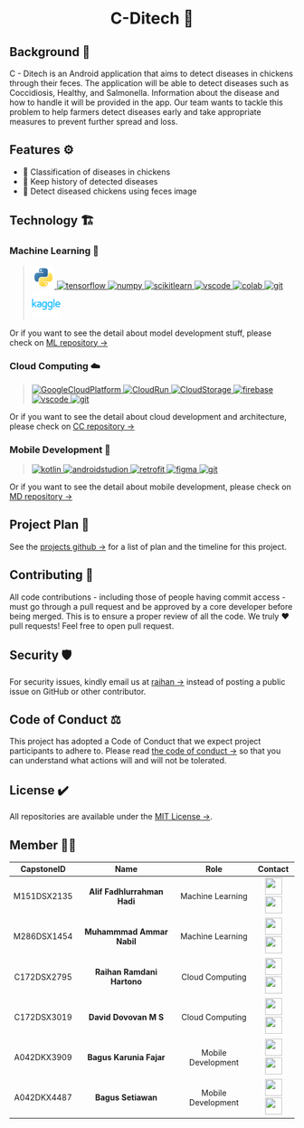 <div align="center">
  <h1>C-Ditech 🐔</h1>
</div>

## Background 📄
C - Ditech is an Android application that aims to detect diseases in chickens through their feces. The application will be able to detect diseases such as Coccidiosis, Healthy, and Salmonella. Information about the disease and how to handle it will be provided in the app. Our team wants to tackle this problem to help farmers detect diseases early and take appropriate measures to prevent further spread and loss.

## Features ⚙
- 🐔 Classification of diseases in chickens
- 💾 Keep history of detected diseases
- 🔎 Detect diseased chickens using feces image

## Technology 🏗️

### Machine Learning 🤖
> <a href="https://www.python.org" target="_blank" rel="noreferrer"> <img src="https://raw.githubusercontent.com/devicons/devicon/master/icons/python/python-original.svg" alt="python" width="40" height="40"/> </a>
<a href="https://www.tensorflow.org" target="_blank" rel="noreferrer"> <img src="https://www.vectorlogo.zone/logos/tensorflow/tensorflow-icon.svg" alt="tensorflow" width="40" height="40"/> </a>
<a href="https://numpy.org/" target="_blank" rel="noreferrer"> <img src="https://numpy.org/images/logo.svg" alt="numpy" width="40" height="40"/> </a> 
<a href="https://scikit-learn.org/stable/" target="_blank" rel="noreferrer"> <img src="https://scikit-learn.org/stable/_static/scikit-learn-logo-small.png" alt="scikitlearn"  height="40"/> </a> 
<a href="https://code.visualstudio.com/" target="_blank" rel="noreferrer"> <img src="https://code.visualstudio.com/assets/images/code-stable.png" alt="vscode" width="40" height="40"/> </a>
<a href="https://colab.research.google.com" target="_blank" rel="noreferrer"> <img src="https://colab.research.google.com/img/colab_favicon_256px.png" alt="colab" width="40" height="40"/> </a>
<a href="https://git-scm.com/" target="_blank" rel="noreferrer"> <img src="https://www.vectorlogo.zone/logos/git-scm/git-scm-icon.svg" alt="git" width="40" height="40"/> </a> 
<a href="https://kaggle.com/" target="_blank" rel="noreferrer"> <img src="https://raw.githubusercontent.com/devicons/devicon/master/icons/kaggle/kaggle-original-wordmark.svg" alt="kaggle" height="50"/> </a> 

Or if you want to see the detail about model development stuff, please check on [ML repository &rarr;](https://github.com/C-Ditech/ML)

### Cloud Computing ☁️
> <a href="https://cloud.google.com/" target="_blank" rel="noreferrer"> <img src="https://idolstarastronomer.com/images/cloud_platform.png" alt="GoogleCloudPlatform"  height="40"/> </a> 
<a href="https://cloud.google.com/" target="_blank" rel="noreferrer"> <img src="https://repository-images.githubusercontent.com/189295422/f294aa00-838c-11e9-8e27-a1fdc651371f" alt="CloudRun"  height="40"/> </a> 
<a href="https://cloud.google.com/" target="_blank" rel="noreferrer"> <img src="https://1.bp.blogspot.com/-ldXyw__3o8k/XkTq7ynek6I/AAAAAAAATvQ/BMLEAwGefP8tA9YkpVRlfhj8q01qcDWsQCLcBGAsYHQ/s1600/gcp-bucket.png" alt="CloudStorage"  height="40"/> </a> 
<a href="https://firebase.google.com/" target="_blank" rel="noreferrer"> <img src="https://pluspng.com/img-png/firebase-logo-png-firebase-logo-png-transparent-amp-svg-vector-pluspng-2400x3291.png" alt="firebase" width="25" height="40"/> </a> 
<a href="https://code.visualstudio.com/" target="_blank" rel="noreferrer"> <img src="https://code.visualstudio.com/assets/images/code-stable.png" alt="vscode" width="40" height="40"/> </a>
<a href="https://git-scm.com/" target="_blank" rel="noreferrer"> <img src="https://www.vectorlogo.zone/logos/git-scm/git-scm-icon.svg" alt="git" width="40" height="40"/> </a> 

Or if you want to see the detail about cloud development and architecture, please check on [CC repository &rarr;](https://github.com/C-Ditech/CC)

### Mobile Development 📱
> <a href="https://kotlinlang.org" target="_blank" rel="noreferrer"> <img src="https://brandslogos.com/wp-content/uploads/images/large/kotlin-logo.png" alt="kotlin" width="40" height="40"/> </a>
<a href="https://developer.android.com/studio/" target="_blank" rel="noreferrer"> <img src="https://logonoid.com/images/android-studio-logo.png" alt="androidstudion" width="40" height="40"/> </a>
<a href="https://square.github.io/retrofit/" target="_blank" rel="noreferrer"> <img src="https://square.github.io/retrofit/static/icon-square.png" alt="retrofit" width="40" height="40"/> </a> 
<a href="https://figma.com/" target="_blank" rel="noreferrer"> <img src="https://brandslogos.com/wp-content/uploads/images/large/figma-logo.png" alt="figma" width="25" height="40"/> </a> 
<a href="https://git-scm.com/" target="_blank" rel="noreferrer"> <img src="https://www.vectorlogo.zone/logos/git-scm/git-scm-icon.svg" alt="git" width="40" height="40"/> </a> 

Or if you want to see the detail about mobile development, please check on [MD repository &rarr;](https://github.com/C-Ditech/MD)

## Project Plan 📌
See the [projects github &rarr;](https://github.com/orgs/C-Ditech/projects/1) for a list of plan and the timeline for this project.

## Contributing 🤝
All code contributions - including those of people having commit access - must go through a pull request and be approved by a core developer before being merged. This is to ensure a proper review of all the code. We truly ❤️ pull requests! Feel free to open pull request.

## Security 🛡️
For security issues, kindly email us at [raihan &rarr;](mailto:raihanramdani41@yahoo.com) instead of posting a public issue on GitHub or other contributor.

## Code of Conduct ⚖️
This project has adopted a Code of Conduct that we expect project participants to adhere to. Please read [the code of conduct &rarr;](./CODE_OF_CONDUCT.md) so that you can understand what actions will and will not be tolerated.

## License ✔️
All repositories are available under the [MIT License &rarr;](./LICENSE).

## Member 👱‍♂️
| CapstoneID | Name | Role | Contact |
| :---: | :---: | :---: | :---: |
M151DSX2135 | **Alif Fadhlurrahman Hadi** | Machine Learning | <a href="https://github.com/MokaChaos"><img src="https://logos-download.com/wp-content/uploads/2016/09/GitHub_logo.png" width="30" height="30"></a> <a href="isi_ini_guys"><img src="https://logospng.org/download/linkedin/logo-linkedin-icon-4096.png" width="30" height="30"></a>
M286DSX1454 | **Muhammmad Ammar Nabil** | Machine Learning | <a href="https://github.com/manabil"><img src="https://logos-download.com/wp-content/uploads/2016/09/GitHub_logo.png" width="30" height="30"></a> <a href="https://linkedin.com/in/manabil"><img src="https://logospng.org/download/linkedin/logo-linkedin-icon-4096.png" width="30" height="30"></a>
C172DSX2795 | **Raihan Ramdani Hartono** | Cloud Computing | <a href="https://github.com/raihanramdd"><img src="https://logos-download.com/wp-content/uploads/2016/09/GitHub_logo.png" width="30" height="30"></a> <a href="isi_ini_guys"><img src="https://logospng.org/download/linkedin/logo-linkedin-icon-4096.png" width="30" height="30"></a>
C172DSX3019 | **David Dovovan M S** | Cloud Computing | <a href="isi_ini_guys"><img src="https://logos-download.com/wp-content/uploads/2016/09/GitHub_logo.png" width="30" height="30"></a> <a href="isi_ini_guys"><img src="https://logospng.org/download/linkedin/logo-linkedin-icon-4096.png" width="30" height="30"></a>
A042DKX3909 | **Bagus Karunia Fajar** | Mobile Development | <a href="https://github.com/baguskf"><img src="https://logos-download.com/wp-content/uploads/2016/09/GitHub_logo.png" width="30" height="30"></a> <a href="isi_ini_guys"><img src="https://logospng.org/download/linkedin/logo-linkedin-icon-4096.png" width="30" height="30"></a>
A042DKX4487 | **Bagus Setiawan** | Mobile Development | <a href="https://github.com/BagusStn"><img src="https://logos-download.com/wp-content/uploads/2016/09/GitHub_logo.png" width="30" height="30"></a> <a href="isi_ini_guys"><img src="https://logospng.org/download/linkedin/logo-linkedin-icon-4096.png" width="30" height="30"></a>
